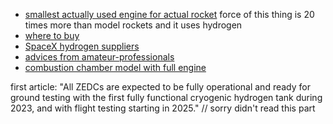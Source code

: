  - [smallest actually used engine for actual rocket](https://www.apolloartifacts.com/2013/11/marquardt-r-4d-apollo-spacecraft-attitude-control-engine.html)
   force of this thing is 20 times more than model rockets and it uses hydrogen
 - [where to buy](https://www.made-in-china.com/productdirectory.do?subaction=hunt&style=b&mode=and&code=0&comProvince=nolimit&order=0&isOpenCorrection=1&org=top&keyword=&file=&searchType=0&word=liquid+hydrogen&log_from=1#word#)
 - [SpaceX hydrogen suppliers](https://www.ghi-corp.com/contact)
 - [advices from amateur-professionals](https://www.honkawarocketry.com/amateur-liquid-rocket-handbook)
 - [combustion chamber model with full engine](https://en.wikipedia.org/wiki/Staged_combustion_cycle)

first article: "All ZEDCs are expected to be fully operational and ready for ground testing with the first fully functional cryogenic hydrogen tank during 2023, and with flight testing starting in 2025." 
// sorry didn't read this part
